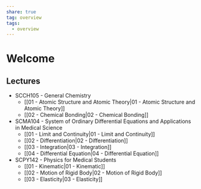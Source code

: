 ```yaml
---
share: true
tag: overview
tags:
  - overview
---
```



# Welcome

## Lectures

- SCCH105 - General Chemistry
	- [[01 - Atomic Structure and Atomic Theory|01 - Atomic Structure and Atomic Theory]]
	- [[02 - Chemical Bonding|02 - Chemical Bonding]]
- SCMA104 - System of Ordinary Differential Equations and Applications in Medical Science
	- [[01 - Limit and Continuity|01 - Limit and Continuity]]
	- [[02 - Differentiation|02 - Differentiation]]
	- [[03 - Integration|03 - Integration]]
	- [[04 - Differential Equation|04 - Differential Equation]]
- SCPY142 - Physics for Medical Students
	- [[01 - Kinematic|01 - Kinematic]]
	- [[02 - Motion of Rigid Body|02 - Motion of Rigid Body]]
	- [[03 - Elasticity|03 - Elasticity]]
